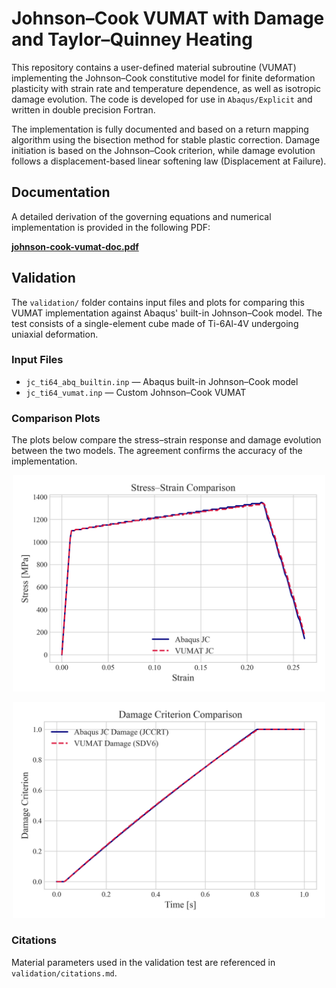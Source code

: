 # Johnson–Cook VUMAT with Damage and Taylor–Quinney Heating

This repository contains a user-defined material subroutine (VUMAT) implementing the Johnson–Cook constitutive model for finite deformation plasticity with strain rate and temperature dependence, as well as isotropic damage evolution. The code is developed for use in `Abaqus/Explicit` and written in double precision Fortran.

The implementation is fully documented and based on a return mapping algorithm using the bisection method for stable plastic correction. Damage initiation is based on the Johnson–Cook criterion, while damage evolution follows a displacement-based linear softening law (Displacement at Failure).

## Documentation

A detailed derivation of the governing equations and numerical implementation is provided in the following PDF:

**[johnson-cook-vumat-doc.pdf](./johnson-cook-vumat-doc.pdf)**

## Validation

The `validation/` folder contains input files and plots for comparing this VUMAT implementation against Abaqus' built-in Johnson–Cook model. The test consists of a single-element cube made of Ti-6Al-4V undergoing uniaxial deformation.

### Input Files

- `jc_ti64_abq_builtin.inp` — Abaqus built-in Johnson–Cook model
- `jc_ti64_vumat.inp` — Custom Johnson–Cook VUMAT

### Comparison Plots

The plots below compare the stress–strain response and damage evolution between the two models. The agreement confirms the accuracy of the implementation.

<p align="center">
  <img src="validation/stress_strain_comparison.png" width="500"/>
</p>

<p align="center">
  <img src="validation/damage_criterion_comparison.png" width="500"/>
</p>

### Citations

Material parameters used in the validation test are referenced in `validation/citations.md`.

